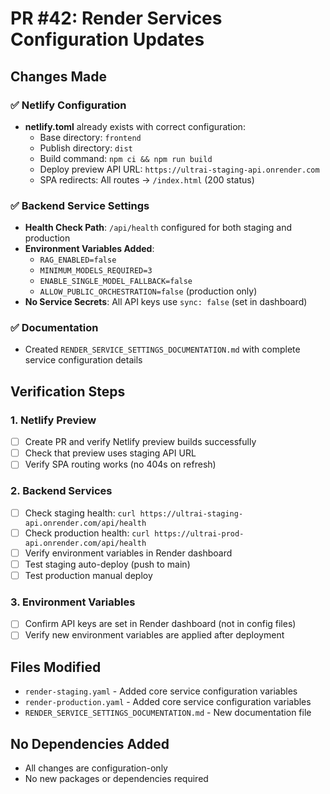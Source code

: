 # PR #42: Render Services Configuration Updates

## Changes Made

### ✅ Netlify Configuration
- **netlify.toml** already exists with correct configuration:
  - Base directory: `frontend`
  - Publish directory: `dist`
  - Build command: `npm ci && npm run build`
  - Deploy preview API URL: `https://ultrai-staging-api.onrender.com`
  - SPA redirects: All routes → `/index.html` (200 status)

### ✅ Backend Service Settings
- **Health Check Path**: `/api/health` configured for both staging and production
- **Environment Variables Added**:
  - `RAG_ENABLED=false`
  - `MINIMUM_MODELS_REQUIRED=3`
  - `ENABLE_SINGLE_MODEL_FALLBACK=false`
  - `ALLOW_PUBLIC_ORCHESTRATION=false` (production only)
- **No Service Secrets**: All API keys use `sync: false` (set in dashboard)

### ✅ Documentation
- Created `RENDER_SERVICE_SETTINGS_DOCUMENTATION.md` with complete service configuration details

## Verification Steps

### 1. Netlify Preview
- [ ] Create PR and verify Netlify preview builds successfully
- [ ] Check that preview uses staging API URL
- [ ] Verify SPA routing works (no 404s on refresh)

### 2. Backend Services
- [ ] Check staging health: `curl https://ultrai-staging-api.onrender.com/api/health`
- [ ] Check production health: `curl https://ultrai-prod-api.onrender.com/api/health`
- [ ] Verify environment variables in Render dashboard
- [ ] Test staging auto-deploy (push to main)
- [ ] Test production manual deploy

### 3. Environment Variables
- [ ] Confirm API keys are set in Render dashboard (not in config files)
- [ ] Verify new environment variables are applied after deployment

## Files Modified
- `render-staging.yaml` - Added core service configuration variables
- `render-production.yaml` - Added core service configuration variables
- `RENDER_SERVICE_SETTINGS_DOCUMENTATION.md` - New documentation file

## No Dependencies Added
- All changes are configuration-only
- No new packages or dependencies required